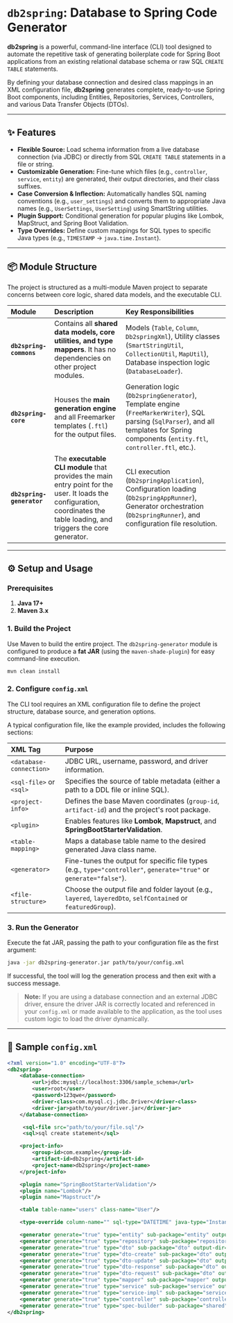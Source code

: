 # `db2spring`: Database to Spring Code Generator

**db2spring** is a powerful, command-line interface (CLI) tool designed to automate the repetitive task of generating boilerplate code for Spring Boot applications from an existing relational database schema or raw SQL `CREATE TABLE` statements.

By defining your database connection and desired class mappings in an XML configuration file, **db2spring** generates complete, ready-to-use Spring Boot components, including Entities, Repositories, Services, Controllers, and various Data Transfer Objects (DTOs).

-----

## ✨ Features

* **Flexible Source:** Load schema information from a live database connection (via JDBC) or directly from SQL `CREATE TABLE` statements in a file or string.
* **Customizable Generation:** Fine-tune which files (e.g., `controller`, `service`, `entity`) are generated, their output directories, and their class suffixes.
* **Case Conversion & Inflection:** Automatically handles SQL naming conventions (e.g., `user_settings`) and converts them to appropriate Java names (e.g., `UserSettings`, `UserSetting`) using SmartString utilities.
* **Plugin Support:** Conditional generation for popular plugins like Lombok, MapStruct, and Spring Boot Validation.
* **Type Overrides:** Define custom mappings for SQL types to specific Java types (e.g., `TIMESTAMP` -\> `java.time.Instant`).

-----

## 📦 Module Structure

The project is structured as a multi-module Maven project to separate concerns between core logic, shared data models, and the executable CLI.

| Module | Description | Key Responsibilities |
| :--- | :--- | :--- |
| **`db2spring-commons`** | Contains all **shared data models, core utilities, and type mappers**. It has no dependencies on other project modules. | Models (`Table`, `Column`, `Db2springXml`), Utility classes (`SmartStringUtil`, `CollectionUtil`, `MapUtil`), Database inspection logic (`DatabaseLoader`). |
| **`db2spring-core`** | Houses the **main generation engine** and all Freemarker templates (`.ftl`) for the output files. | Generation logic (`Db2springGenerator`), Template engine (`FreeMarkerWriter`), SQL parsing (`SqlParser`), and all templates for Spring components (`entity.ftl`, `controller.ftl`, etc.). |
| **`db2spring-generator`** | The **executable CLI module** that provides the main entry point for the user. It loads the configuration, coordinates the table loading, and triggers the core generator. | CLI execution (`Db2springApplication`), Configuration loading (`Db2springAppRunner`), Generator orchestration (`Db2springRunner`), and configuration file resolution. |

-----

## ⚙️ Setup and Usage

### Prerequisites

1.  **Java 17+**
2.  **Maven 3.x**

### 1\. Build the Project

Use Maven to build the entire project. The `db2spring-generator` module is configured to produce a **fat JAR** (using the `maven-shade-plugin`) for easy command-line execution.

```bash
mvn clean install
```

### 2\. Configure `config.xml`

The CLI tool requires an XML configuration file to define the project structure, database source, and generation options.

A typical configuration file, like the example provided, includes the following sections:

| XML Tag                 | Purpose                                                                                                             |
|:------------------------|:--------------------------------------------------------------------------------------------------------------------|
| `<database-connection>` | JDBC URL, username, password, and driver information.                                                               |
| `<sql-file>` or `<sql>` | Specifies the source of table metadata (either a path to a DDL file or inline SQL).                                 |
| `<project-info>`        | Defines the base Maven coordinates (`group-id`, `artifact-id`) and the project's root package.                      |
| `<plugin>`              | Enables features like **Lombok**, **Mapstruct**, and **SpringBootStarterValidation**.                               |
| `<table-mapping>`       | Maps a database table name to the desired generated Java class name.                                                |
| `<generator>`           | Fine-tunes the output for specific file types (e.g., `type="controller"`, `generate="true"` or `generate="false"`). |
| `<file-structure>`      | Choose the output file and folder layout (e.g., `layered`, `layeredDto`, `selfContained` or `featuredGroup`).       |

### 3\. Run the Generator

Execute the fat JAR, passing the path to your configuration file as the first argument:

```bash
java -jar db2spring-generator.jar path/to/your/config.xml
```

If successful, the tool will log the generation process and then exit with a success message.

> **Note:** If you are using a database connection and an external JDBC driver, ensure the driver JAR is correctly located and referenced in your `config.xml` or made available to the application, as the tool uses custom logic to load the driver dynamically.


-----

## 📄 Sample `config.xml`

```xml
<?xml version="1.0" encoding="UTF-8"?>
<db2spring>
    <database-connection>
        <url>jdbc:mysql://localhost:3306/sample_schema</url>
        <user>root</user>
        <password>123qwe</password>
        <driver-class>com.mysql.cj.jdbc.Driver</driver-class>
        <driver-jar>path/to/your/driver.jar</driver-jar>
    </database-connection>

     <sql-file src="path/to/your/file.sql"/>
     <sql>sql create statement</sql>

    <project-info>
        <group-id>com.example</group-id>
        <artifact-id>db2spring</artifact-id>
        <project-name>db2spring</project-name>
    </project-info>

    <plugin name="SpringBootStarterValidation"/>
    <plugin name="Lombok"/>
    <plugin name="Mapstruct"/>

    <table table-name="users" class-name="User"/>

    <type-override column-name="" sql-type="DATETIME" java-type="Instant"/>

    <generator generate="true" type="entity" sub-package="entity" output-dir="../src/main/java"/>
    <generator generate="true" type="repository" sub-package="repository" output-dir="../src/main/java"/>
    <generator generate="true" type="dto" sub-package="dto" output-dir="../src/main/java"/>
    <generator generate="true" type="dto-create" sub-package="dto" output-dir="../src/main/java"/>
    <generator generate="true" type="dto-update" sub-package="dto" output-dir="../src/main/java"/>
    <generator generate="true" type="dto-response" sub-package="dto" output-dir="../src/main/java"/>
    <generator generate="true" type="dto-request" sub-package="dto" output-dir="../src/main/java"/>
    <generator generate="true" type="mapper" sub-package="mapper" output-dir="../src/main/java"/>
    <generator generate="true" type="service" sub-package="service" output-dir="../src/main/java"/>
    <generator generate="true" type="service-impl" sub-package="service.impl" output-dir="../src/main/java"/>
    <generator generate="true" type="controller" sub-package="controller" output-dir="../src/main/java"/>
    <generator generate="true" type="spec-builder" sub-package="shared" output-dir="../src/main/java"/>
</db2spring>
```